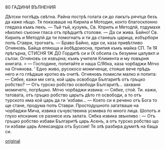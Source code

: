 ﻿80
ГАДИНИ ВЪЛНЕНИЯ

Дѣтски поглѣдъ свѣтна. Райна пострѣ голата си до лакътъ рячпца безъ да каже нѣщо. Тя показваше на Кирила и Мотодия, конто благосклонно гледаха къмъ пекъ.
— Тъй тъй, кузумъ, Св. Кприлъ и Методпй, пздумахя нѣколко съюзни гласа отъ прѣдцитѣ столове.
— Да си жива. Байно! Св. Кирилъ и Методпй да ти помогнатъ и ти да станешъ царица, избърбори попъ Ставри, трогнатъ.
— Браво Байно, иди си, каза привѣтливо Огняновъ.
Байца епяюща и ѝобѣдоиосна, припия къмъ майка СП. Тя 1Я прѣгърна, СТИСНЯ 1Ж ДО Гордитѣ си и IX обсипа съ безумни цалувкп и сълзи.
Огняновъ се извърна; къмъ учителя Климента и му повърня книгата. >
— Господине, попитайте и наша С/Ябка, каза чорбаджи Мпчо на Огнянова.
' Едно живо, русокосо момиченце, стояше вече прѣдъ него и го глѣдаше кротко въ очитѣ. Огняновъ помисли малко и попита:
— Сябке, кажи ми сега, кой царь освободи Българитѣ отъ гръцко робство?
— Отъ турско робство освободи Българитѣ... захваня момичето, погрѣшно.
Мпчо чорбаджи извика: — Сябке, стой. Ти. кажи, татовата, отъ гръцко робство царьтъ дѣто гп освободи, а то отъ турското има кой царь да ги 'избави...
— Което си е речено отъ Бога то ще стане, продума попъ Ставри.
Простодушното загатваше на чорбаджи Мича, извика съчувствеина усмивка по много лица. Шопотъ и глухо кпскание се разнесе изъ залата.
Сябка извика звънливо : — Отъ гръцко робство избави Българитѣ царь Асенъ, а отъ турско робство що ги избави царь Александра отъ Буссия!
Тя злѣ разбира думитѣ на баща си.

[original](images/095.jpg)